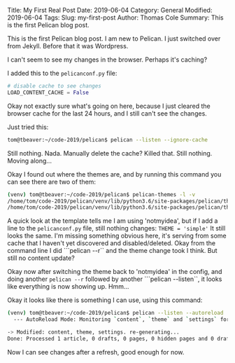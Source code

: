 Title: My First Real Post
Date: 2019-06-04
Category: General
Modified: 2019-06-04
Tags:
Slug: my-first-post
Author: Thomas Cole
Summary: This is the first Pelican blog post.

This is the first Pelican blog post. I am new to Pelican. I just switched over from Jekyll. Before that it was Wordpress.

I can't seem to see my changes in the browser. Perhaps it's caching?

I added this to the ```pelicanconf.py``` file:
```python
# disable cache to see changes
LOAD_CONTENT_CACHE = False
```
Okay not exactly sure what's going on here, because I just cleared the browser cache for the last 24 hours, and I still can't see the changes.

Just tried this:
```bash
tom@tbeaver:~/code-2019/pelican$ pelican --listen --ignore-cache
```
Still nothing. Nada. Manually delete the cache? Killed that. Still nothing. Moving along...

Okay I found out where the themes are, and by running this command you can see there are two of them:
```bash
(venv) tom@tbeaver:~/code-2019/pelican$ pelican-themes -l -v
/home/tom/code-2019/pelican/venv/lib/python3.6/site-packages/pelican/themes/simple
/home/tom/code-2019/pelican/venv/lib/python3.6/site-packages/pelican/themes/notmyidea
```
A quick look at the template tells me I am using 'notmyidea', but if I add a line to the ```pelicanconf.py``` file, still nothing changes:
```THEME = 'simple'```
It still looks the same. I'm missing something obvious here, it's serving from some cache that I haven't yet discovered and disabled/deleted. Okay from the command line I did ```pelican --r`` and the theme change took I think. But still no content update?

Okay now after switching the theme back to 'notmyidea' in the config, and doing another ```pelican --r``` followed by another ```pelican --listen``, it looks like everything is now showing up. Hmm...

Okay it looks like there is something I can use, using this command:
```bash
(venv) tom@tbeaver:~/code-2019/pelican$ pelican --listen --autoreload
  --- AutoReload Mode: Monitoring `content`, `theme` and `settings` for changes. ---

-> Modified: content, theme, settings. re-generating...
Done: Processed 1 article, 0 drafts, 0 pages, 0 hidden pages and 0 draft pages in 1.28 seconds.
```
Now I can see changes after a refresh, good enough for now.